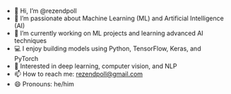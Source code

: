 - 👋 Hi, I’m @rezendpoll
- 👀 I’m passionate about Machine Learning (ML) and Artificial Intelligence (AI)
- 🌱 I’m currently working on ML projects and learning advanced AI techniques
- 💻 I enjoy building models using Python, TensorFlow, Keras, and PyTorch
- 🤖 Interested in deep learning, computer vision, and NLP
- 📫 How to reach me: rezendpoll@gmail.com
- 😄 Pronouns: he/him

<!---
yourusername/yourusername is a ✨ special ✨ repository where I showcase my ML and AI projects.
--->
